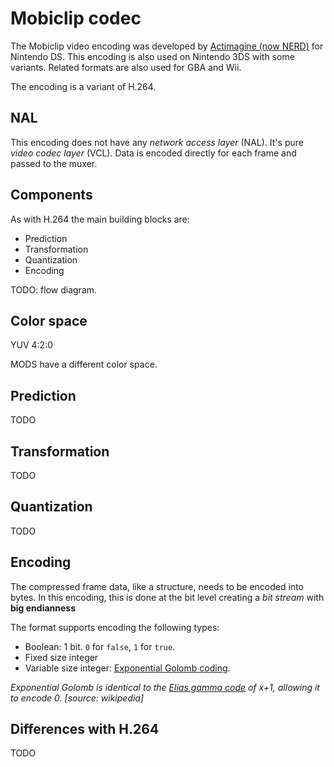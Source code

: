 # Mobiclip codec

The Mobiclip video encoding was developed by
[Actimagine (now NERD)](https://en.wikipedia.org/wiki/Nintendo_European_Research_%26_Development)
for Nintendo DS. This encoding is also used on Nintendo 3DS with some variants.
Related formats are also used for GBA and Wii.

The encoding is a variant of H.264.

## NAL

This encoding does not have any _network access layer_ (NAL). It's pure _video
codec layer_ (VCL). Data is encoded directly for each frame and passed to the
muxer.

## Components

As with H.264 the main building blocks are:

- Prediction
- Transformation
- Quantization
- Encoding

TODO: flow diagram.

## Color space

YUV 4:2:0

MODS have a different color space.

## Prediction

TODO

## Transformation

TODO

## Quantization

TODO

## Encoding

The compressed frame data, like a structure, needs to be encoded into bytes. In
this encoding, this is done at the bit level creating a _bit stream_ with **big
endianness**

The format supports encoding the following types:

- Boolean: 1 bit. `0` for `false`, `1` for `true`.
- Fixed size integer
- Variable size integer:
  [Exponential Golomb coding](https://en.wikipedia.org/wiki/Exponential-Golomb_coding).

_Exponential Golomb is identical to the
[Elias gamma code](https://en.wikipedia.org/wiki/Elias_gamma_coding) of x+1,
allowing it to encode 0. [source: wikipedia]_

## Differences with H.264

TODO
